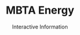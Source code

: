 ---
title: MBTA Energy
subtitle: Interactive Information
image: /images/mbta-energy/index.png
code: https://github.com/NotWoods/wemo-chart
summary: >
  An app I created to visualize data generated by electricity monitoring devices, transforming it into graphs. Data views could be changed,
  and custom data could be uploaded by users. With this program, students 
  were able to  identify odd electricity usage, such as a power spike from 
  the refigerator at 4am.
---